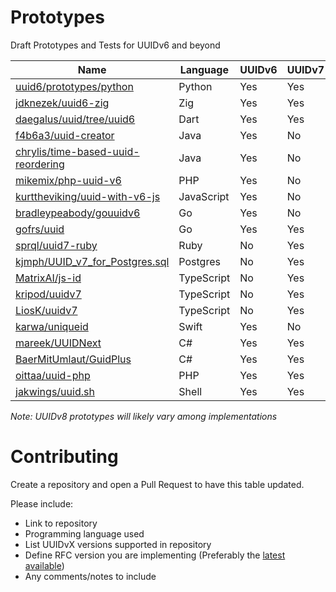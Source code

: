 # Prototypes
Draft Prototypes and Tests for UUIDv6 and beyond

| Name                                                                                        | Language   | UUIDv6 | UUIDv7 | UUIDv8 | RFC/Draft                                                                   |
|---------------------------------------------------------------------------------------------|------------|--------|--------|--------|-----------------------------------------------------------------------------|
| [uuid6/prototypes/python](https://github.com/uuid6/prototypes/tree/main/python)             | Python     | Yes    | Yes    | Yes    | [02](https://tools.ietf.org/html/draft-peabody-dispatch-new-uuid-format-02) |
| [jdknezek/uuid6-zig](https://github.com/jdknezek/uuid6-zig)                                 | Zig        | Yes    | Yes    | No     | [01](https://tools.ietf.org/html/draft-peabody-dispatch-new-uuid-format-01) |
| [daegalus/uuid/tree/uuid6](https://github.com/Daegalus/dart-uuid/tree/uuidv6)               | Dart       | Yes    | Yes    | No     | [01](https://tools.ietf.org/html/draft-peabody-dispatch-new-uuid-format-01) |
| [f4b6a3/uuid-creator](https://github.com/f4b6a3/uuid-creator)                               | Java       | Yes    | No     | No     | [01](https://tools.ietf.org/html/draft-peabody-dispatch-new-uuid-format-01) |
| [chrylis/time-based-uuid-reordering](https://github.com/chrylis/time-based-uuid-reordering) | Java       | Yes    | No     | No     | [01](https://tools.ietf.org/html/draft-peabody-dispatch-new-uuid-format-01) |
| [mikemix/php-uuid-v6](https://github.com/mikemix/php-uuid-v6)                               | PHP        | Yes    | No     | No     | [0x](http://gh.peabody.io/uuidv6/)                                          |
| [kurttheviking/uuid-with-v6-js](https://github.com/kurttheviking/uuid-with-v6-js)           | JavaScript | Yes    | No     | No     | [0x](http://gh.peabody.io/uuidv6/)                                          |
| [bradleypeabody/gouuidv6](https://github.com/bradleypeabody/gouuidv6)                       | Go         | Yes    | No     | No     | [0x](http://gh.peabody.io/uuidv6/)                                          |
| [gofrs/uuid](https://github.com/gofrs/uuid)                                                 | Go         | Yes    | Yes    | No     | [0x](http://gh.peabody.io/uuidv6/)                                          |
| [sprql/uuid7-ruby](https://github.com/sprql/uuid7-ruby)                                     | Ruby       | No     | Yes    | No     | [01](https://tools.ietf.org/html/draft-peabody-dispatch-new-uuid-format-01) |
| [kjmph/UUID_v7_for_Postgres.sql](https://gist.github.com/kjmph/5bd772b2c2df145aa645b837da7eca74) | Postgres       | No     | Yes    | No     | [01](https://tools.ietf.org/html/draft-peabody-dispatch-new-uuid-format-01) |
| [MatrixAI/js-id](https://github.com/MatrixAI/js-id)                                         | TypeScript | No     | Yes    | No     | [01](https://tools.ietf.org/html/draft-peabody-dispatch-new-uuid-format-01)                                            |
| [kripod/uuidv7](https://github.com/kripod/uuidv7)                                           | TypeScript | No     | Yes    | No     | [02](https://tools.ietf.org/html/draft-peabody-dispatch-new-uuid-format-02) |
| [LiosK/uuidv7](https://github.com/LiosK/uuidv7)                                             | TypeScript | No     | Yes    | No     | [03](https://tools.ietf.org/html/draft-peabody-dispatch-new-uuid-format-03) |
| [karwa/uniqueid](https://github.com/karwa/uniqueid)                                         | Swift      | Yes    | No     | No     | [02](https://tools.ietf.org/html/draft-peabody-dispatch-new-uuid-format-02) |
| [mareek/UUIDNext](https://github.com/mareek/UUIDNext)                                       | C#         | Yes    | Yes    | No     | [03](https://tools.ietf.org/html/draft-peabody-dispatch-new-uuid-format-03) |
| [BaerMitUmlaut/GuidPlus](https://github.com/BaerMitUmlaut/GuidPlus)                         | C#         | Yes    | Yes    | Yes    | [02](https://tools.ietf.org/html/draft-peabody-dispatch-new-uuid-format-02) |
| [oittaa/uuid-php](https://github.com/oittaa/uuid-php)                                       | PHP      | Yes    | Yes     | No     | [02](https://tools.ietf.org/html/draft-peabody-dispatch-new-uuid-format-02) |
| [jakwings/uuid.sh](https://github.com/jakwings/uuid.sh)                                     | Shell      | Yes    | Yes    | Yes    | [02](https://tools.ietf.org/html/draft-peabody-dispatch-new-uuid-format-02) |

*Note: UUIDv8 prototypes will likely vary among implementations*

# Contributing
Create a repository and open a Pull Request to have this table updated.

Please include:
- Link to repository
- Programming language used
- List UUIDvX versions supported in repository
- Define RFC version you are implementing (Preferably the [latest available](https://datatracker.ietf.org/doc/draft-peabody-dispatch-new-uuid-format/))
- Any comments/notes to include
